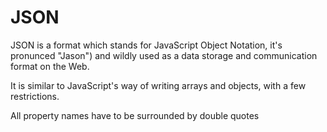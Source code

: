 # JSON

JSON is a format which stands for JavaScript Object Notation, it's pronunced "Jason") and wildly used as a data storage and communication format on the Web.

It is similar to JavaScript's way of writing arrays and objects, with a few restrictions.

All property names have to be surrounded by double quotes